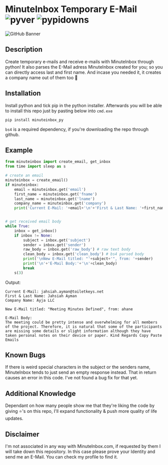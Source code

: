 # MinuteInbox Temporary E-Mail ![pyver](https://img.shields.io/pypi/pyversions/minuteinbox_py?style=flat-square) ![pypidowns](https://img.shields.io/pypi/dm/minuteinbox_py?style=flat-square)
![GitHub Banner](https://repository-images.githubusercontent.com/380415345/e7d19f80-d64e-11eb-9c43-8a4af65c2a7a)
## Description
Create temporary e-mails and receive e-mails with MinuteInbox through python! It also parses the E-Mail adress MinuteInbox created for you; so you can directly access last and first name. And incase you needed it, it creates a company name out of them too 🎉

## Installation
Install python and tick pip in the python installer. Afterwards you will be able to install this repo just by pasting below into ``cmd.exe``
```
pip install minuteinbox_py
```
``bs4`` is a required dependency, if you're downloading the repo through github.
## Example
```python
from minuteinbox import create_email, get_inbox
from time import sleep as s

# create an email
minuteinbox = create_email()
if minuteinbox:
	email = minuteinbox.get('email')
	first_name = minuteinbox.get('fname')
	last_name = minuteinbox.get('lname')
	company_name = minuteinbox.get('company')
	print('Current E-Mail: '+email+'\n'+'First & Last Name: '+first_name+' '+last_name+'\n'+'Company Name: '+company_name)


# get received email body
while True:
	inbox = get_inbox()
	if inbox != None:
		subject = inbox.get('subject')
		sender = inbox.get('sender')
		raw_body = inbox.get('raw_body') # raw text body
		clean_body = inbox.get('clean_body') # bs4 parsed body
		print('\nNew E-Mail titled: "'+subject+'", from: '+sender)
		print('\n'+'E-Mail Body:'+'\n'+clean_body)
		break
	s(3)
  ```
Output:
```
Current E-Mail: jahsiah.ayman@toiletkeys.net
First & Last Name: Jahsiah Ayman
Company Name: Ayja LLC

New E-Mail titled: "Meeting Minutes Defined", from: ahane 

E-Mail Body:
The meeting could be pretty intense and overwhelming for all members of the project. Therefore, it is natural that some of the participants are missing some details or slight information although they have taken personal notes on their device or paper. Kind Regards Copy Paste Emails
```
## Known Bugs
If there is weird special characters in the subject or the senders name, MinuteInbox tends to just send an empty response instead. That in return causes an error in this code. I've not found a bug fix for that yet. 
## Additional Knowledge
Dependant on how many people show me that they're liking the code by giving ⭐'s on this repo, I'll expand functionality & push more quality of life updates.
## Disclaimer
I'm not associated in any way with MinuteInbox.com, if requested by them I will take down this repository. In this case please prove your Identity and send me an E-Mail. You can check my profile to find it.
